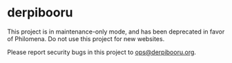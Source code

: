 # derpibooru
This project is in maintenance-only mode, and has been deprecated in favor of Philomena. Do not use this project for new websites.

Please report security bugs in this project to ops@derpibooru.org.
